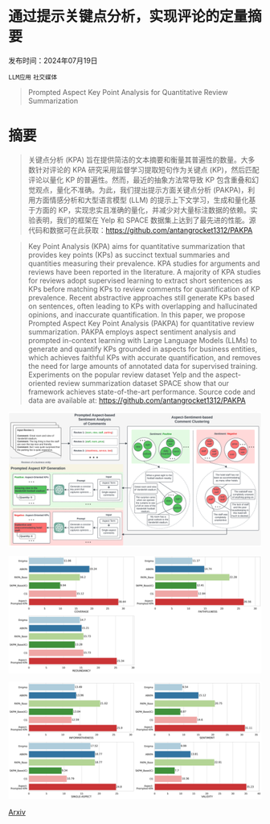 # 通过提示关键点分析，实现评论的定量摘要

发布时间：2024年07月19日

`LLM应用` `社交媒体`

> Prompted Aspect Key Point Analysis for Quantitative Review Summarization

# 摘要

> 关键点分析 (KPA) 旨在提供简洁的文本摘要和衡量其普遍性的数量。大多数针对评论的 KPA 研究采用监督学习提取短句作为关键点 (KP)，然后匹配评论以量化 KP 的普遍性。然而，最近的抽象方法常导致 KP 包含重叠和幻觉观点，量化不准确。为此，我们提出提示方面关键点分析 (PAKPA)，利用方面情感分析和大型语言模型 (LLM) 的提示上下文学习，生成和量化基于方面的 KP，实现忠实且准确的量化，并减少对大量标注数据的依赖。实验表明，我们的框架在 Yelp 和 SPACE 数据集上达到了最先进的性能。源代码和数据可在此获取：https://github.com/antangrocket1312/PAKPA

> Key Point Analysis (KPA) aims for quantitative summarization that provides key points (KPs) as succinct textual summaries and quantities measuring their prevalence. KPA studies for arguments and reviews have been reported in the literature. A majority of KPA studies for reviews adopt supervised learning to extract short sentences as KPs before matching KPs to review comments for quantification of KP prevalence. Recent abstractive approaches still generate KPs based on sentences, often leading to KPs with overlapping and hallucinated opinions, and inaccurate quantification. In this paper, we propose Prompted Aspect Key Point Analysis (PAKPA) for quantitative review summarization. PAKPA employs aspect sentiment analysis and prompted in-context learning with Large Language Models (LLMs) to generate and quantify KPs grounded in aspects for business entities, which achieves faithful KPs with accurate quantification, and removes the need for large amounts of annotated data for supervised training. Experiments on the popular review dataset Yelp and the aspect-oriented review summarization dataset SPACE show that our framework achieves state-of-the-art performance. Source code and data are available at: https://github.com/antangrocket1312/PAKPA

![通过提示关键点分析，实现评论的定量摘要](../../../paper_images/2407.14049/x1.png)

![通过提示关键点分析，实现评论的定量摘要](../../../paper_images/2407.14049/x2.png)

![通过提示关键点分析，实现评论的定量摘要](../../../paper_images/2407.14049/x3.png)

[Arxiv](https://arxiv.org/abs/2407.14049)